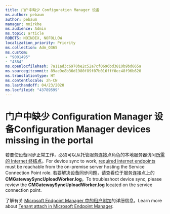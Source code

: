 ```yaml
---
title: 门户中缺少 Configuration Manager 设备
ms.author: pebaum
author: pebaum
manager: mnirkhe
ms.audience: Admin
ms.topic: article
ROBOTS: NOINDEX, NOFOLLOW
localization_priority: Priority
ms.collection: Adm_O365
ms.custom:
- "9001495"
- "4384"
ms.openlocfilehash: 7a11ad3c6970be2c52a7cf0696bd3810b9bd665a
ms.sourcegitcommit: 89ae9e8b36d1980f89f07b016fff0ec48f96b620
ms.translationtype: HT
ms.contentlocale: zh-CN
ms.lasthandoff: 04/23/2020
ms.locfileid: "43789599"
---
```

# <a name="configuration-manager-devices-missing-in-the-portal"></a><span data-ttu-id="2c516-102">门户中缺少 Configuration Manager 设备</span><span class="sxs-lookup"><span data-stu-id="2c516-102">Configuration Manager devices missing in the portal</span></span>

<span data-ttu-id="2c516-103">若要使设备同步正常工作，必须可以从托管服务连接点角色的本地服务器访问[所需的 Internet 终结点](https://docs.microsoft.com/configmgr/tenant-attach/device-sync-actions#internet-endpoints)。</span><span class="sxs-lookup"><span data-stu-id="2c516-103">For device sync to work, [required internet endpoints](https://docs.microsoft.com/configmgr/tenant-attach/device-sync-actions#internet-endpoints) must be reachable from the on-premise server hosting the Service Connection Point role.</span></span> <span data-ttu-id="2c516-104">若要解决设备同步问题，请查看位于服务连接点上的 **CMGatewaySyncUploadWorker.log**。</span><span class="sxs-lookup"><span data-stu-id="2c516-104">To troubleshoot device sync, please review the **CMGatewaySyncUploadWorker.log** located on the service connection point.</span></span>

<span data-ttu-id="2c516-105">了解有关 [Microsoft Endpoint Manager 中的租户附加](https://docs.microsoft.com/configmgr/tenant-attach/)的详细信息。</span><span class="sxs-lookup"><span data-stu-id="2c516-105">Learn more about [Tenant attach in Microsoft Endpoint Manager](https://docs.microsoft.com/configmgr/tenant-attach/).</span></span>
